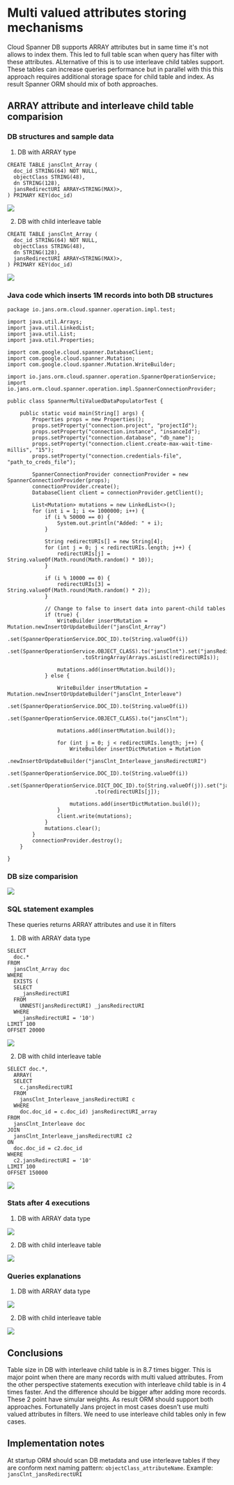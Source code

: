 # Multi valued attributes storing mechanisms

Cloud Spanner DB supports ARRAY attributes but in same time it's not allows to index them. This led to full table scan when query has filter with these attributes. ALternative of this is to use interleave child tables support. These tables can increase queries performance but in parallel with this this approach requires additional storage space for child table and index. As result Spanner ORM should mix of both approaches.

## ARRAY attribute and interleave child table comparision

### DB structures and sample data

1. DB with ARRAY type

```
CREATE TABLE jansClnt_Array (
  doc_id STRING(64) NOT NULL,
  objectClass STRING(48),
  dn STRING(128),
  jansRedirectURI ARRAY<STRING(MAX)>,
) PRIMARY KEY(doc_id)

```

![](./img/array_data.png) <!-- .element height="50%" width="50%" -->

2. DB with child interleave table

```
CREATE TABLE jansClnt_Array (
  doc_id STRING(64) NOT NULL,
  objectClass STRING(48),
  dn STRING(128),
  jansRedirectURI ARRAY<STRING(MAX)>,
) PRIMARY KEY(doc_id)

```

![](./img/interleave_data.png) <!-- .element height="50%" width="50%" -->

### Java code which inserts 1M records into both DB structures
```
package io.jans.orm.cloud.spanner.operation.impl.test;

import java.util.Arrays;
import java.util.LinkedList;
import java.util.List;
import java.util.Properties;

import com.google.cloud.spanner.DatabaseClient;
import com.google.cloud.spanner.Mutation;
import com.google.cloud.spanner.Mutation.WriteBuilder;

import io.jans.orm.cloud.spanner.operation.SpannerOperationService;
import io.jans.orm.cloud.spanner.operation.impl.SpannerConnectionProvider;

public class SpannerMultiValuedDataPopulatorTest {

	public static void main(String[] args) {
		Properties props = new Properties();
		props.setProperty("connection.project", "projectId");
		props.setProperty("connection.instance", "insanceId");
		props.setProperty("connection.database", "db_name");
		props.setProperty("connection.client.create-max-wait-time-millis", "15");
		props.setProperty("connection.credentials-file", "path_to_creds_file");

		SpannerConnectionProvider connectionProvider = new SpannerConnectionProvider(props);
		connectionProvider.create();
		DatabaseClient client = connectionProvider.getClient();

		List<Mutation> mutations = new LinkedList<>();
		for (int i = 1; i <= 1000000; i++) {
			if (i % 50000 == 0) {
				System.out.println("Added: " + i);
			}

			String redirectURIs[] = new String[4];
			for (int j = 0; j < redirectURIs.length; j++) {
				redirectURIs[j] = String.valueOf(Math.round(Math.random() * 10));
			}

			if (i % 10000 == 0) {
				redirectURIs[3] = String.valueOf(Math.round(Math.random() * 2));
			}

			// Change to false to insert data into parent-child tables
			if (true) {
				WriteBuilder insertMutation = Mutation.newInsertOrUpdateBuilder("jansClnt_Array")
						.set(SpannerOperationService.DOC_ID).to(String.valueOf(i))
						.set(SpannerOperationService.OBJECT_CLASS).to("jansClnt").set("jansRedirectURI")
						.toStringArray(Arrays.asList(redirectURIs));

				mutations.add(insertMutation.build());
			} else {

				WriteBuilder insertMutation = Mutation.newInsertOrUpdateBuilder("jansClnt_Interleave")
						.set(SpannerOperationService.DOC_ID).to(String.valueOf(i))
						.set(SpannerOperationService.OBJECT_CLASS).to("jansClnt");

				mutations.add(insertMutation.build());

				for (int j = 0; j < redirectURIs.length; j++) {
					WriteBuilder insertDictMutation = Mutation
							.newInsertOrUpdateBuilder("jansClnt_Interleave_jansRedirectURI")
							.set(SpannerOperationService.DOC_ID).to(String.valueOf(i))
							.set(SpannerOperationService.DICT_DOC_ID).to(String.valueOf(j)).set("jansRedirectURI")
							.to(redirectURIs[j]);

					mutations.add(insertDictMutation.build());
				}
				client.write(mutations);
			}
			mutations.clear();
		}
		connectionProvider.destroy();
	}

}

```

### DB size comparision

![](./img/db_size.png) <!-- .element height="50%" width="50%" -->

### SQL statement examples

These queries returns ARRAY attributes and use it in filters

1. DB with ARRAY data type

```
SELECT
  doc.*
FROM
  jansClnt_Array doc
WHERE
  EXISTS (
  SELECT
    _jansRedirectURI
  FROM
    UNNEST(jansRedirectURI) _jansRedirectURI
  WHERE
    _jansRedirectURI = '10')
LIMIT 100
OFFSET 20000
```

![](./img/sql_array_data.png) <!-- .element height="50%" width="50%" -->


2. DB with child interleave table

```
SELECT doc.*,
  ARRAY(
  SELECT
    c.jansRedirectURI
  FROM
    jansClnt_Interleave_jansRedirectURI c
  WHERE
    doc.doc_id = c.doc_id) jansRedirectURI_array
FROM
  jansClnt_Interleave doc
JOIN
  jansClnt_Interleave_jansRedirectURI c2
ON
  doc.doc_id = c2.doc_id
WHERE
  c2.jansRedirectURI = '10'
LIMIT 100
OFFSET 150000

```

![](./img/sql_interleave_data.png) <!-- .element height="50%" width="50%" -->

### Stats after 4 executions

1. DB with ARRAY data type

![](./img/sql_stat_array_data.png) <!-- .element height="50%" width="50%" -->

2. DB with child interleave table

![](./img/sql_stat_interleave_data.png) <!-- .element height="50%" width="50%" -->

### Queries explanations

1. DB with ARRAY data type

![](./img/sql_explained_array_data.png) <!-- .element height="50%" width="50%" -->

2. DB with child interleave table

![](./img/sql_explained_interleave_data.png) <!-- .element height="50%" width="50%" -->


## Conclusions

Table size in DB with interleave child table is in 8.7 times bigger. This is major point when there are many records with multi valued attributes. From the other perspective statements execution with interleave child table is in 4 times faster. And the difference should be bigger after adding more records. These 2 point have simular weights. As result ORM should support both approaches. Fortunatelly Jans project in most cases doesn't use multi valued attributes in filters. We need to use interleave child tables only in few cases.

## Implementation notes

At startup ORM should scan DB metadata and use interleave tables if they are conform next naming pattern: `objectClass_attributeName`. Example: `jansClnt_jansRedirectURI`


